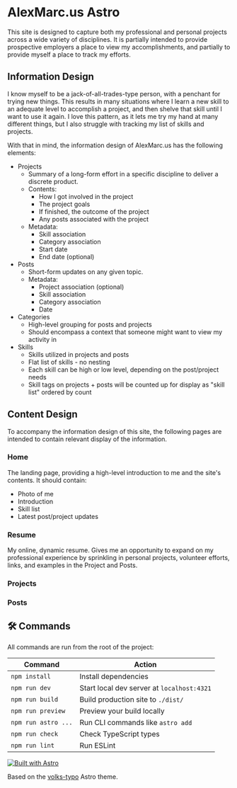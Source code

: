 # AlexMarc.us Astro

This site is designed to capture both my professional and personal projects across a wide variety of disciplines. It is partially intended to provide prospective employers a place to view my accomplishments, and partially to provide myself a place to track my efforts.

## Information Design

I know myself to be a jack-of-all-trades-type person, with a penchant for trying new things. This results in many situations where I learn a new skill to an adequate level to accomplish a project, and then shelve that skill until I want to use it again. I love this pattern, as it lets me try my hand at many different things, but I also struggle with tracking my list of skills and projects. 

With that in mind, the information design of AlexMarc.us has the following elements:
- Projects
    - Summary of a long-form effort in a specific discipline to deliver a discrete product.
    - Contents:
        - How I got involved in the project
        - The project goals
        - If finished, the outcome of the project
        - Any posts associated with the project
    - Metadata:
        - Skill association
        - Category association
        - Start date
        - End date (optional)
- Posts
    - Short-form updates on any given topic.
    - Metadata:
        - Project association (optional)
        - Skill association
        - Category association
        - Date
- Categories
    - High-level grouping for posts and projects
    - Should encompass a context that someone might want to view my activity in
- Skills
    - Skills utilized in projects and posts
    - Flat list of skills - no nesting
    - Each skill can be high or low level, depending on the post/project needs
    - Skill tags on projects + posts will be counted up for display as "skill list" ordered by count

## Content Design

To accompany the information design of this site, the following pages are intended to contain relevant display of the information.

### Home

The landing page, providing a high-level introduction to me and the site's contents. It should contain:
- Photo of me
- Introduction
- Skill list
- Latest post/project updates

### Resume

My online, dynamic resume. Gives me an opportunity to expand on my professional experience by sprinkling in personal projects, volunteer efforts, links, and examples in the Project and Posts.

### Projects



### Posts


## 🛠️ Commands

All commands are run from the root of the project:

| Command | Action |
|---------|--------|
| `npm install` | Install dependencies |
| `npm run dev` | Start local dev server at `localhost:4321` |
| `npm run build` | Build production site to `./dist/` |
| `npm run preview` | Preview your build locally |
| `npm run astro ...` | Run CLI commands like `astro add` |
| `npm run check` | Check TypeScript types |
| `npm run lint` | Run ESLint |

[![Built with Astro](https://astro.badg.es/v2/built-with-astro/small.svg)](https://astro.build)

Based on the [volks-typo](https://github.com/jdrhyne/volks-typo) Astro theme.
